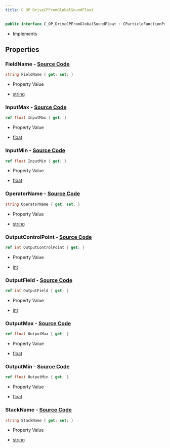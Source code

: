 ```yaml
---
title: C_OP_DriveCPFromGlobalSoundFloat
---
```


```csharp
public interface C_OP_DriveCPFromGlobalSoundFloat : CParticleFunctionPreEmission, CParticleFunctionOperator, CParticleFunction, ISchemaClass<CParticleFunction>, ISchemaClass<CParticleFunctionOperator>, ISchemaClass<CParticleFunctionPreEmission>, ISchemaClass<C_OP_DriveCPFromGlobalSoundFloat>, ISchemaField, ISchemaClass, INativeHandle
```

- Implements

## Properties

### **FieldName** - [Source Code](https://github.com/swiftly-solution/swiftlys2/blob/main/managed/src/SwiftlyS2.Generated/Schemas/Interfaces/C_OP_DriveCPFromGlobalSoundFloat.cs#L32)

```csharp
string FieldName { get; set; }
```

- Property Value

- [string](https://learn.microsoft.com/dotnet/api/system.string)

### **InputMax** - [Source Code](https://github.com/swiftly-solution/swiftlys2/blob/main/managed/src/SwiftlyS2.Generated/Schemas/Interfaces/C_OP_DriveCPFromGlobalSoundFloat.cs#L22)

```csharp
ref float InputMax { get; }
```

- Property Value

- [float](https://learn.microsoft.com/dotnet/api/system.single)

### **InputMin** - [Source Code](https://github.com/swiftly-solution/swiftlys2/blob/main/managed/src/SwiftlyS2.Generated/Schemas/Interfaces/C_OP_DriveCPFromGlobalSoundFloat.cs#L20)

```csharp
ref float InputMin { get; }
```

- Property Value

- [float](https://learn.microsoft.com/dotnet/api/system.single)

### **OperatorName** - [Source Code](https://github.com/swiftly-solution/swiftlys2/blob/main/managed/src/SwiftlyS2.Generated/Schemas/Interfaces/C_OP_DriveCPFromGlobalSoundFloat.cs#L30)

```csharp
string OperatorName { get; set; }
```

- Property Value

- [string](https://learn.microsoft.com/dotnet/api/system.string)

### **OutputControlPoint** - [Source Code](https://github.com/swiftly-solution/swiftlys2/blob/main/managed/src/SwiftlyS2.Generated/Schemas/Interfaces/C_OP_DriveCPFromGlobalSoundFloat.cs#L16)

```csharp
ref int OutputControlPoint { get; }
```

- Property Value

- [int](https://learn.microsoft.com/dotnet/api/system.int32)

### **OutputField** - [Source Code](https://github.com/swiftly-solution/swiftlys2/blob/main/managed/src/SwiftlyS2.Generated/Schemas/Interfaces/C_OP_DriveCPFromGlobalSoundFloat.cs#L18)

```csharp
ref int OutputField { get; }
```

- Property Value

- [int](https://learn.microsoft.com/dotnet/api/system.int32)

### **OutputMax** - [Source Code](https://github.com/swiftly-solution/swiftlys2/blob/main/managed/src/SwiftlyS2.Generated/Schemas/Interfaces/C_OP_DriveCPFromGlobalSoundFloat.cs#L26)

```csharp
ref float OutputMax { get; }
```

- Property Value

- [float](https://learn.microsoft.com/dotnet/api/system.single)

### **OutputMin** - [Source Code](https://github.com/swiftly-solution/swiftlys2/blob/main/managed/src/SwiftlyS2.Generated/Schemas/Interfaces/C_OP_DriveCPFromGlobalSoundFloat.cs#L24)

```csharp
ref float OutputMin { get; }
```

- Property Value

- [float](https://learn.microsoft.com/dotnet/api/system.single)

### **StackName** - [Source Code](https://github.com/swiftly-solution/swiftlys2/blob/main/managed/src/SwiftlyS2.Generated/Schemas/Interfaces/C_OP_DriveCPFromGlobalSoundFloat.cs#L28)

```csharp
string StackName { get; set; }
```

- Property Value

- [string](https://learn.microsoft.com/dotnet/api/system.string)

